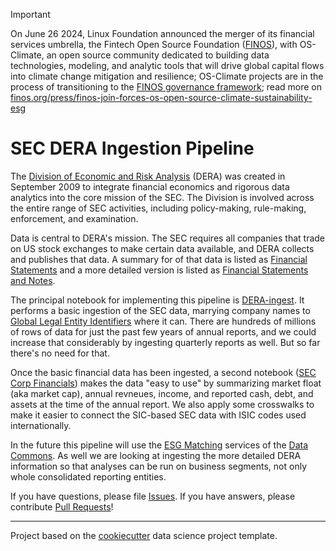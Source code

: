 > [!IMPORTANT]
> On June 26 2024, Linux Foundation announced the merger of its financial services umbrella, the Fintech Open Source Foundation ([FINOS](https://finos.org)), with OS-Climate, an open source community dedicated to building data technologies, modeling, and analytic tools that will drive global capital flows into climate change mitigation and resilience; OS-Climate projects are in the process of transitioning to the [FINOS governance framework](https://community.finos.org/docs/governance); read more on [finos.org/press/finos-join-forces-os-open-source-climate-sustainability-esg](https://finos.org/press/finos-join-forces-os-open-source-climate-sustainability-esg)

# SEC DERA Ingestion Pipeline

The [Division of Economic and Risk Analysis](https://www.sec.gov/dera) (DERA) was created in September 2009 to integrate financial economics and rigorous data analytics into the core mission of the SEC. The Division is involved across the entire range of SEC activities, including policy-making, rule-making, enforcement, and examination.

Data is central to DERA's mission. The SEC requires all companies that trade on US stock exchanges to make certain data available, and DERA collects and publishes that data. A summary for of that data is listed as [Financial Statements](https://www.sec.gov/dera/data/financial-statement-data-sets.html) and a more detailed version is listed as [Financial Statements and Notes](https://www.sec.gov/dera/data/financial-statement-and-notes-data-set.html).

The principal notebook for implementing this pipeline is [DERA-ingest](notebooks/DERA-ingest.ipynb). It performs a basic ingestion of the SEC data, marrying company names to [Global Legal Entity Identifiers](https://www.gleif.org/en) where it can. There are hundreds of millions of rows of data for just the past few years of annual reports, and we could increase that considerably by ingesting quarterly reports as well. But so far there's no need for that.

Once the basic financial data has been ingested, a second notebook ([SEC Corp Financials](notebooks/SEC%20Corp%20Financials.ipynb)) makes the data "easy to use" by summarizing market float (aka market cap), annual revneues, income, and reported cash, debt, and assets at the time of the annual report. We also apply some crosswalks to make it easier to connect the SIC-based SEC data with ISIC codes used internationally.

In the future this pipeline will use the [ESG Matching](https://github.com/os-climate/esg-matching) services of the [Data Commons](https://github.com/os-climate/os_c_data_commons). As well we are looking at ingesting the more detailed DERA information so that analyses can be run on business segments, not only whole consolidated reporting entities.

If you have questions, please file [Issues](https://github.com/os-climate/itr-data-pipeline/issues). If you have answers, please contribute [Pull Requests](https://github.com/os-climate/itr-data-pipeline/pulls)!

---

Project based on the [cookiecutter]("https://drivendata.github.io/cookiecutter-data-science/") data science project template.

